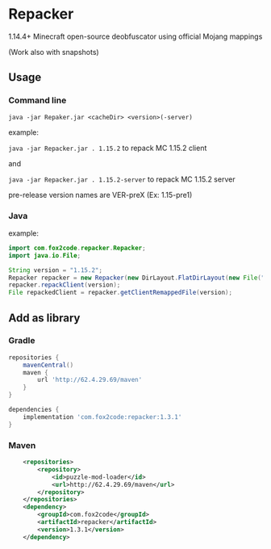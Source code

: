 # Repacker
1.14.4+ Minecraft open-source deobfuscator using official Mojang mappings

(Work also with snapshots)

## Usage

### Command line

`java -jar Repaker.jar <cacheDir> <version>(-server)`

example:

`java -jar Repacker.jar . 1.15.2` to repack MC 1.15.2 client

and

`java -jar Repacker.jar . 1.15.2-server` to repack MC 1.15.2 server

pre-release version names are VER-preX (Ex: 1.15-pre1)

### Java

example:

```Java
import com.fox2code.repacker.Repacker;
import java.io.File;

String version = "1.15.2";
Repacker repacker = new Repacker(new DirLayout.FlatDirLayout(new File("cache")));
repacker.repackClient(version);
File repackedClient = repacker.getClientRemappedFile(version);
```

## Add as library

### Gradle

```Groovy
repositories {
    mavenCentral()
    maven {
        url 'http://62.4.29.69/maven'
    }
}

dependencies {
    implementation 'com.fox2code:repacker:1.3.1'
}
```

### Maven

```XML
	<repositories>
		<repository>
		    <id>puzzle-mod-loader</id>
		    <url>http://62.4.29.69/maven</url>
		</repository>
	</repositories>
  	<dependency>
	    <groupId>com.fox2code</groupId>
	    <artifactId>repacker</artifactId>
	    <version>1.3.1</version>
	</dependency>
```
